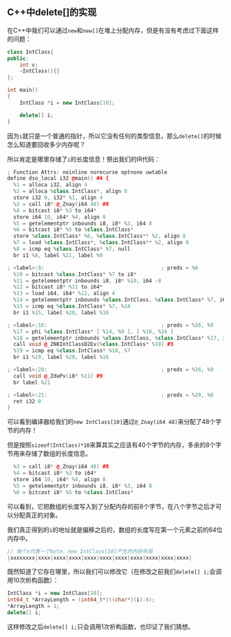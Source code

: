 ## C++中delete[]的实现

在C++中我们可以通过`new`和`new[]`在堆上分配内存，但是有没有考虑过下面这样的问题：

```cpp
class IntClass{
public:
	int v;
	~IntClass(){}
};

int main()
{
	IntClass *i = new IntClass[10];

	delete[] i;
}
```

因为`i`就只是一个普通的指针，所以它没有任何的类型信息，那么`delete[]`的时候怎么知道要回收多少内存呢？

所以肯定是哪里存储了`i`的长度信息！祭出我们的IR代码：

```cpp
; Function Attrs: noinline norecurse optnone uwtable
define dso_local i32 @main() #4 {
  %1 = alloca i32, align 4
  %2 = alloca %class.IntClass*, align 8
  store i32 0, i32* %1, align 4
  %3 = call i8* @_Znay(i64 48) #8
  %4 = bitcast i8* %3 to i64*
  store i64 10, i64* %4, align 8
  %5 = getelementptr inbounds i8, i8* %3, i64 8
  %6 = bitcast i8* %5 to %class.IntClass*
  store %class.IntClass* %6, %class.IntClass** %2, align 8
  %7 = load %class.IntClass*, %class.IntClass** %2, align 8
  %8 = icmp eq %class.IntClass* %7, null
  br i1 %8, label %21, label %9

; <label>:9:                                      ; preds = %0
  %10 = bitcast %class.IntClass* %7 to i8*
  %11 = getelementptr inbounds i8, i8* %10, i64 -8
  %12 = bitcast i8* %11 to i64*
  %13 = load i64, i64* %12, align 4
  %14 = getelementptr inbounds %class.IntClass, %class.IntClass* %7, i64 %13
  %15 = icmp eq %class.IntClass* %7, %14
  br i1 %15, label %20, label %16

; <label>:16:                                     ; preds = %16, %9
  %17 = phi %class.IntClass* [ %14, %9 ], [ %18, %16 ]
  %18 = getelementptr inbounds %class.IntClass, %class.IntClass* %17, i64 -1
  call void @_ZN8IntClassD2Ev(%class.IntClass* %18) #3
  %19 = icmp eq %class.IntClass* %18, %7
  br i1 %19, label %20, label %16

; <label>:20:                                     ; preds = %16, %9
  call void @_ZdaPv(i8* %11) #9
  br label %21

; <label>:21:                                     ; preds = %20, %0
  ret i32 0
}
```

可以看到编译器给我们的`new IntClass[10]`通过`@_Znay(i64 48)`来分配了48个字节的内存！

但是按照`sizeof(IntClass)*10`来算其实之应该有40个字节的内存，多余的8个字节用来存储了数组的长度信息。

```cpp
  %3 = call i8* @_Znay(i64 48) #8
  %4 = bitcast i8* %3 to i64*
  store i64 10, i64* %4, align 8
  %5 = getelementptr inbounds i8, i8* %3, i64 8
  %6 = bitcast i8* %5 to %class.IntClass*
```

可以看到，它把数组的长度写入到了分配内存的前8个字节，在八个字节之后才可以分配真正的对象。

我们真正得到的`i`的地址就是偏移之后的，数组的长度写在第一个元素之前的64位内存中。

```cpp
// 每个x代表一个byte，new IntClass[10]产生的内存布局
|xxxxxxxx|xxxx|xxxx|xxxx|xxxx|xxxx|xxxx|xxxx|xxxx|xxxx|xxxx|
```

既然知道了它存在哪里，所以我们可以修改它（在修改之前我们`delete[] i;`会调用10次析构函数）：

```cpp
IntClass *i = new IntClass[10];
int64_t *ArrayLength = (int64_t*)((char*)(i)-8);
*ArrayLength = 1;
delete[] i;
```

这样修改之后`delete[] i;`只会调用1次析构函数，也印证了我们猜想。